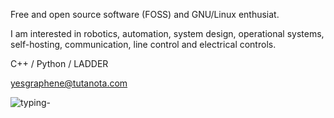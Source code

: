 Free and open source software (FOSS) and GNU/Linux enthusiat.

I am interested in robotics, automation, system design, operational systems, self-hosting, communication, line control and electrical controls.

C++ / Python / LADDER

yesgraphene@tutanota.com

![typing-](https://user-images.githubusercontent.com/100496350/185285894-53733811-c342-4226-a124-7dcd71a46e4e.svg)
